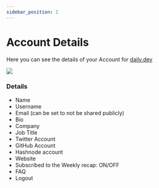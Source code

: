 ```yaml
---
sidebar_position: 2
---
```


# Account Details

Here you can see the details of your Account for [daily.dev](https://daily.dev)

![](https://daily-now-res.cloudinary.com/image/upload/v1635920907/docs/test12.png)

### Details
- Name
- Username
- Email (can be set to not be shared publicly)
- Bio
- Company
- Job Title
- Twitter Account
- GitHub Account
- Hashnode account
- Website
- Subscribed to the Weekly recap: ON/OFF
- FAQ
- Logout